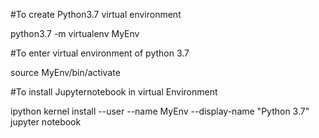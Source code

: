 #To create Python3.7 virtual environment

python3.7 -m virtualenv MyEnv

#To enter virtual environment of python 3.7

source MyEnv/bin/activate


#To install Jupyternotebook in virtual Environment

ipython kernel install --user --name MyEnv --display-name "Python 3.7"
jupyter notebook
